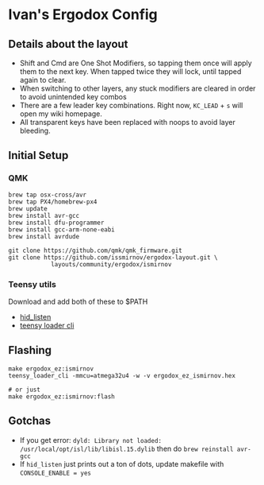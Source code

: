 # Ivan's Ergodox Config


## Details about the layout

- Shift and Cmd are One Shot Modifiers, so tapping them once will apply them to the next key. When tapped twice they will lock, until tapped again to clear.
- When switching to other layers, any stuck modifiers are cleared in order to avoid unintended key combos
- There are a few leader key combinations. Right now, `KC_LEAD` + `s` will open my wiki homepage.
- All transparent keys have been replaced with noops to avoid layer bleeding.

## Initial Setup

### QMK

```
brew tap osx-cross/avr
brew tap PX4/homebrew-px4
brew update
brew install avr-gcc
brew install dfu-programmer
brew install gcc-arm-none-eabi
brew install avrdude

git clone https://github.com/qmk/qmk_firmware.git
git clone https://github.com/issmirnov/ergodox-layout.git \
            layouts/community/ergodox/ismirnov
```

### Teensy utils

Download and add both of these to $PATH

- [hid_listen](https://www.pjrc.com/teensy/hid_listen.html)
- [teensy loader cli](https://www.pjrc.com/teensy/loader_cli.html)

## Flashing

```
make ergodox_ez:ismirnov
teensy_loader_cli -mmcu=atmega32u4 -w -v ergodox_ez_ismirnov.hex

# or just
make ergodox_ez:ismirnov:flash
```

## Gotchas

- If you get error: `dyld: Library not loaded: /usr/local/opt/isl/lib/libisl.15.dylib` then do `brew reinstall avr-gcc`
- If `hid_listen` just prints out a ton of dots, update makefile with `CONSOLE_ENABLE = yes`
